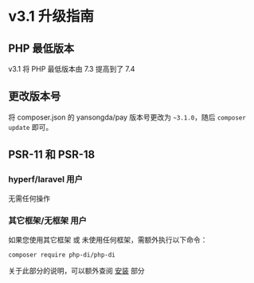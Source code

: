 # v3.1 升级指南

## PHP 最低版本

v3.1 将 PHP 最低版本由 7.3 提高到了 7.4

## 更改版本号

将 composer.json 的 yansongda/pay 版本号更改为 `~3.1.0`，随后 `composer update` 即可。

## PSR-11 和 PSR-18

### hyperf/laravel 用户

无需任何操作

### 其它框架/无框架 用户

如果您使用其它框架 或 未使用任何框架，需额外执行以下命令：

```shell
composer require php-di/php-di
```

关于此部分的说明，可以额外查阅 [安装](/docs/v3/quick-start/install.md) 部分
